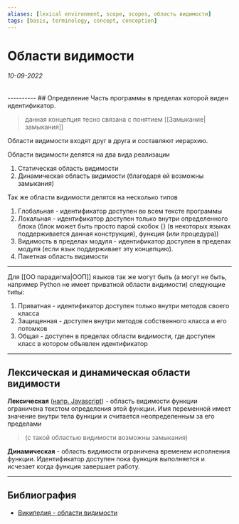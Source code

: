 ```yaml
---
aliases: [lexical environment, scope, scopes, область видимости]
tags: [basis, terminology, concept, conception]
---
```

# Области видимости
<h6>10-09-2022</h6>
----------
## Определение
Часть программы в пределах которой виден идентификатор.

> данная концепция тесно связана с понятием [[Замыкание|замыкания]]

Области видимости входят друг в друга и составляют иерархию.

Области видимости делятся на два вида реализации
1. Статическая область видимости
2. Динамическая область видимости (благодаря ей возможны замыкания)

Так же области видимости делятся на несколько типов
1. Глобальная - идентификатор доступен во всем тексте программы
2. Локальная - идентификатор доступен только внутри определенного блока (блок может быть просто парой скобок {} (в некоторых языках поддерживается данная конструкция), функция (или процедура))
3. Видимость в пределах модуля - идентификатор доступен в пределах модуля (если язык поддерживает эту концепцию).
4. Пакетная область видимости
---
Для [[ОО парадигма|ООП]] языков так же могут быть (а могут не быть, например Python не имеет приватной области видимости) следующие типы:
1. Приватная - идентификатор доступен только внутри методов своего класса
2. Защищенная - доступен внутри методов собственного класса и его потомков
3. Общая - доступен в пределах области видимости, где доступен класс в котором объявлен идентификатор
---

## Лексическая и динамическая области видимости
**Лексическая** ([напр. Javascript](https://developer.mozilla.org/en-US/docs/Glossary/Scope)) - область видимости функции ограничена текстом определения этой функции. Имя переменной имеет значение внутри тела функции и считается неопределенным за его пределами 
>(с такой областью видимости возможны замыкания)

**Динамическая** - область видимости ограничена временем исполнения функции. Идентификатор доступен пока функция выполняется и исчезает когда функция завершает работу.




---
## Библиография
- [Википедия - области видимости](https://ru.wikipedia.org/wiki/%D0%9E%D0%B1%D0%BB%D0%B0%D1%81%D1%82%D1%8C_%D0%B2%D0%B8%D0%B4%D0%B8%D0%BC%D0%BE%D1%81%D1%82%D0%B8#%D0%9B%D0%B5%D0%BA%D1%81%D0%B8%D1%87%D0%B5%D1%81%D0%BA%D0%B8%D0%B5_vs._%D0%B4%D0%B8%D0%BD%D0%B0%D0%BC%D0%B8%D1%87%D0%B5%D1%81%D0%BA%D0%B8%D0%B5_%D0%BE%D0%B1%D0%BB%D0%B0%D1%81%D1%82%D0%B8_%D0%B2%D0%B8%D0%B4%D0%B8%D0%BC%D0%BE%D1%81%D1%82%D0%B8)
